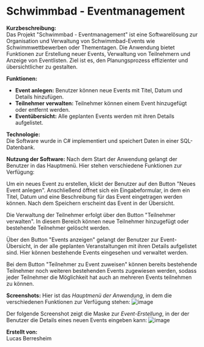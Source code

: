 # Schwimmbad - Eventmanagement

**Kurzbeschreibung:**  
Das Projekt "Schwimmbad - Eventmanagement" ist eine Softwarelösung zur Organisation und Verwaltung von Schwimmbad-Events wie Schwimmwettbewerben oder Thementagen. Die Anwendung bietet Funktionen zur Erstellung neuer Events, Verwaltung von Teilnehmern und Anzeige von Eventlisten. Ziel ist es, den Planungsprozess effizienter und übersichtlicher zu gestalten.

**Funktionen:**  
- **Event anlegen:** Benutzer können neue Events mit Titel, Datum und Details hinzufügen.  
- **Teilnehmer verwalten:** Teilnehmer können einem Event hinzugefügt oder entfernt werden.  
- **Eventübersicht:** Alle geplanten Events werden mit ihren Details aufgelistet.  

**Technologie:**  
Die Software wurde in C# implementiert und speichert Daten in einer SQL-Datenbank.

**Nutzung der Software:**
Nach dem Start der Anwendung gelangt der Benutzer in das Hauptmenü. Hier stehen verschiedene Funktionen zur Verfügung:

Um ein neues Event zu erstellen, klickt der Benutzer auf den Button "Neues Event anlegen". Anschließend öffnet sich ein Eingabeformular, in dem ein Titel, Datum und eine Beschreibung für das Event eingetragen werden können. Nach dem Speichern erscheint das Event in der Übersicht.

Die Verwaltung der Teilnehmer erfolgt über den Button "Teilnehmer verwalten". In diesem Bereich können neue Teilnehmer hinzugefügt oder bestehende Teilnehmer gelöscht werden. 

Über den Button "Events anzeigen" gelangt der Benutzer zur Event-Übersicht, in der alle geplanten Veranstaltungen mit ihren Details aufgelistet sind. Hier können bestehende Events eingesehen und verwaltet werden.

Bei dem Button "Teilnehmer zu Event zuweisen" können bereits bestehende Teilnehmer noch weiteren bestehenden Events zugewiesen werden, sodass jeder Teilnehmer die Möglichkeit hat auch an mehreren Events teilnehmen zu können.

**Screenshots:**
Hier ist das *Hauptmenü der Anwendung*, in dem die verschiedenen Funktionen zur Verfügung stehen:
![image](https://github.com/user-attachments/assets/10ae0eff-f722-4d9b-aba9-63889ab0ada1)

Der folgende Screenshot zeigt die Maske zur *Event-Erstellung*, in der der Benutzer die Details eines neuen Events eingeben kann:
![image](https://github.com/user-attachments/assets/ec27c41b-2696-4464-a5b6-d6a1776ee023)


**Erstellt von:**  
Lucas Berresheim


